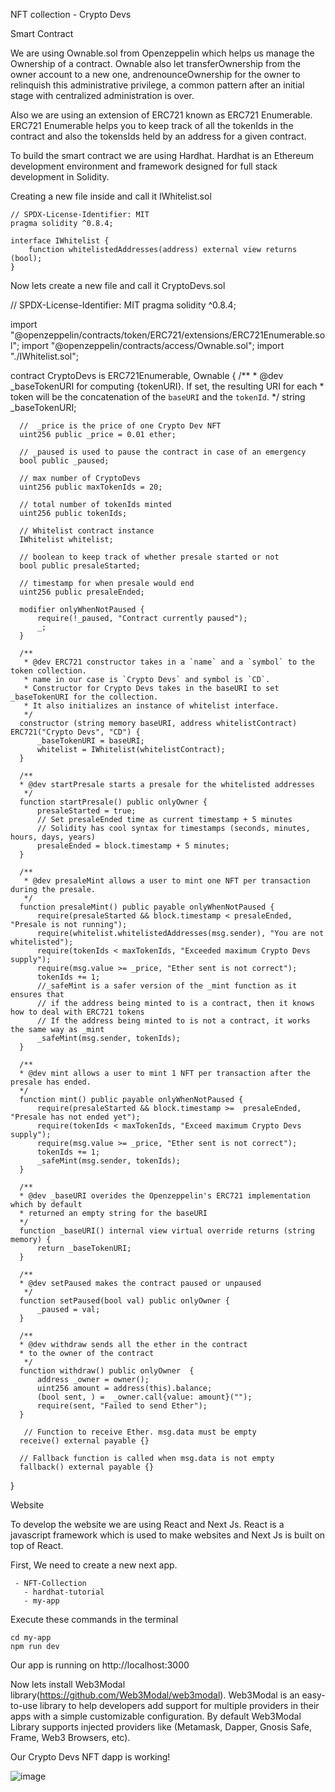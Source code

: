 NFT collection - Crypto Devs

Smart Contract

We are using Ownable.sol from Openzeppelin which helps us manage the Ownership of a contract. Ownable also let transferOwnership from the owner account to a new one, andrenounceOwnership for the owner to relinquish this administrative privilege, a common pattern after an initial stage with centralized administration is over.

Also we are using an extension of ERC721 known as ERC721 Enumerable. ERC721 Enumerable helps you to keep track of all the tokenIds in the contract and also the tokensIds held by an address for a given contract.

To build the smart contract we are using Hardhat. Hardhat is an Ethereum development environment and framework designed for full stack development in Solidity. 

Creating a new file inside and call it IWhitelist.sol

    // SPDX-License-Identifier: MIT
    pragma solidity ^0.8.4;

    interface IWhitelist {
        function whitelistedAddresses(address) external view returns (bool);
    }
    
Now lets create a new file and call it CryptoDevs.sol

  // SPDX-License-Identifier: MIT
  pragma solidity ^0.8.4;

  import "@openzeppelin/contracts/token/ERC721/extensions/ERC721Enumerable.sol";
  import "@openzeppelin/contracts/access/Ownable.sol";
  import "./IWhitelist.sol";

  contract CryptoDevs is ERC721Enumerable, Ownable {
      /**
       * @dev _baseTokenURI for computing {tokenURI}. If set, the resulting URI for each
       * token will be the concatenation of the `baseURI` and the `tokenId`.
       */
      string _baseTokenURI;

      //  _price is the price of one Crypto Dev NFT
      uint256 public _price = 0.01 ether;

      // _paused is used to pause the contract in case of an emergency
      bool public _paused;

      // max number of CryptoDevs
      uint256 public maxTokenIds = 20;

      // total number of tokenIds minted
      uint256 public tokenIds;

      // Whitelist contract instance
      IWhitelist whitelist;

      // boolean to keep track of whether presale started or not
      bool public presaleStarted;

      // timestamp for when presale would end
      uint256 public presaleEnded;

      modifier onlyWhenNotPaused {
          require(!_paused, "Contract currently paused");
          _;
      }

      /**
       * @dev ERC721 constructor takes in a `name` and a `symbol` to the token collection.
       * name in our case is `Crypto Devs` and symbol is `CD`.
       * Constructor for Crypto Devs takes in the baseURI to set _baseTokenURI for the collection.
       * It also initializes an instance of whitelist interface.
       */
      constructor (string memory baseURI, address whitelistContract) ERC721("Crypto Devs", "CD") {
          _baseTokenURI = baseURI;
          whitelist = IWhitelist(whitelistContract);
      }

      /**
      * @dev startPresale starts a presale for the whitelisted addresses
       */
      function startPresale() public onlyOwner {
          presaleStarted = true;
          // Set presaleEnded time as current timestamp + 5 minutes
          // Solidity has cool syntax for timestamps (seconds, minutes, hours, days, years)
          presaleEnded = block.timestamp + 5 minutes;
      }

      /**
       * @dev presaleMint allows a user to mint one NFT per transaction during the presale.
       */
      function presaleMint() public payable onlyWhenNotPaused {
          require(presaleStarted && block.timestamp < presaleEnded, "Presale is not running");
          require(whitelist.whitelistedAddresses(msg.sender), "You are not whitelisted");
          require(tokenIds < maxTokenIds, "Exceeded maximum Crypto Devs supply");
          require(msg.value >= _price, "Ether sent is not correct");
          tokenIds += 1;
          //_safeMint is a safer version of the _mint function as it ensures that
          // if the address being minted to is a contract, then it knows how to deal with ERC721 tokens
          // If the address being minted to is not a contract, it works the same way as _mint
          _safeMint(msg.sender, tokenIds);
      }

      /**
      * @dev mint allows a user to mint 1 NFT per transaction after the presale has ended.
      */
      function mint() public payable onlyWhenNotPaused {
          require(presaleStarted && block.timestamp >=  presaleEnded, "Presale has not ended yet");
          require(tokenIds < maxTokenIds, "Exceed maximum Crypto Devs supply");
          require(msg.value >= _price, "Ether sent is not correct");
          tokenIds += 1;
          _safeMint(msg.sender, tokenIds);
      }

      /**
      * @dev _baseURI overides the Openzeppelin's ERC721 implementation which by default
      * returned an empty string for the baseURI
      */
      function _baseURI() internal view virtual override returns (string memory) {
          return _baseTokenURI;
      }

      /**
      * @dev setPaused makes the contract paused or unpaused
       */
      function setPaused(bool val) public onlyOwner {
          _paused = val;
      }

      /**
      * @dev withdraw sends all the ether in the contract
      * to the owner of the contract
       */
      function withdraw() public onlyOwner  {
          address _owner = owner();
          uint256 amount = address(this).balance;
          (bool sent, ) =  _owner.call{value: amount}("");
          require(sent, "Failed to send Ether");
      }

       // Function to receive Ether. msg.data must be empty
      receive() external payable {}

      // Fallback function is called when msg.data is not empty
      fallback() external payable {}
  }

Website

To develop the website we are using React and Next Js. React is a javascript framework which is used to make websites and Next Js is built on top of React.

First, We need to create a new next app. 

     - NFT-Collection
       - hardhat-tutorial
       - my-app

Execute these commands in the terminal

    cd my-app
    npm run dev
    
Our app is running on http://localhost:3000

Now lets install Web3Modal library(https://github.com/Web3Modal/web3modal). Web3Modal is an easy-to-use library to help developers add support for multiple providers in their apps with a simple customizable configuration. By default Web3Modal Library supports injected providers like (Metamask, Dapper, Gnosis Safe, Frame, Web3 Browsers, etc).



Our Crypto Devs NFT dapp is working!

![image](https://github.com/ddeeona/ddeeona/assets/147994845/c5478211-7b37-40fe-bdd2-1835076a83c9)

